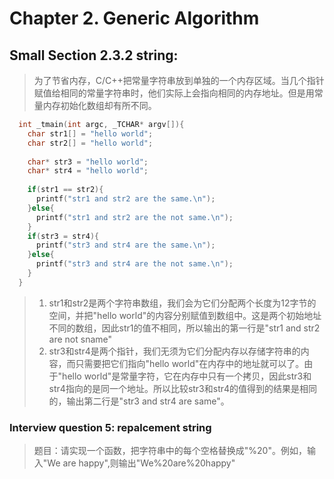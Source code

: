 # Chapter 2. Generic Algorithm<br>
## Small Section 2.3.2 string:<br>
>为了节省内存，C/C++把常量字符串放到单独的一个内存区域。当几个指针赋值给相同的常量字符串时，他们实际上会指向相同的内存地址。但是用常量内存初始化数组却有所不同。
```C++
  int _tmain(int argc, _TCHAR* argv[]){
    char str1[] = "hello world";
    char str2[] = "hello world";
    
    char* str3 = "hello world";
    char* str4 = "hello world";
    
    if(str1 == str2){
      printf("str1 and str2 are the same.\n");
    }else{
      printf("str1 and str2 are the not same.\n");
    }
    if(str3 = str4){
      printf("str3 and str4 are the same.\n");
    }else{
      printf("str3 and str4 are the not same.\n");
    }
  }
```
>1. str1和str2是两个字符串数组，我们会为它们分配两个长度为12字节的空间，并把"hello world"的内容分别赋值到数组中。这是两个初始地址不同的数组，因此str1的值不相同，所以输出的第一行是"str1 and str2 are not sname"<br>
>2. str3和str4是两个指针，我们无须为它们分配内存以存储字符串的内容，而只需要把它们指向"hello world"在内存中的地址就可以了。由于"hello world"是常量字符，它在内存中只有一个拷贝，因此str3和str4指向的是同一个地址。所以比较str3和str4的值得到的结果是相同的，输出第二行是"str3 and str4 are same"。<br>
### Interview question 5: repalcement string
>题目：请实现一个函数，把字符串中的每个空格替换成"%20"。例如，输入"We are happy",则输出"We%20are%20happy"
